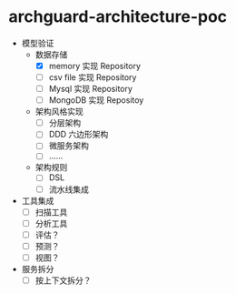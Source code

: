 # archguard-architecture-poc

- 模型验证
  - 数据存储
    - [x] memory 实现 Repository
    - [ ] csv file 实现 Repository
    - [ ] Mysql 实现 Repository
    - [ ] MongoDB 实现 Repositoy
  - 架构风格实现
    - [ ] 分层架构
    - [ ] DDD 六边形架构
    - [ ] 微服务架构
    - [ ] ......
  - 架构规则
    - [ ] DSL
    - [ ] 流水线集成
- 工具集成
  - [ ] 扫描工具
  - [ ] 分析工具
  - [ ] 评估？
  - [ ] 预测？
  - [ ] 视图？
- 服务拆分
  - [ ] 按上下文拆分？
